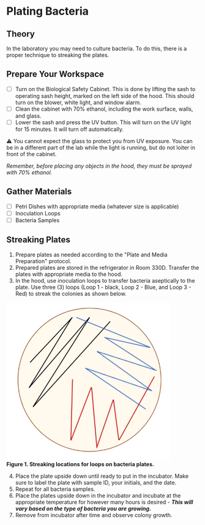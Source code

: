 # Plating Bacteria

## Theory
In the laboratory you may need to culture bacteria. To do this, there is a proper technique to streaking the plates. 

## Prepare Your Workspace

- [ ] Turn on the Biological Safety Cabinet. This is done by lifting the sash to operating sash height, marked on the left side of the hood. This should turn on the blower, white light, and window alarm. 
- [ ] Clean the cabinet with 70% ethanol, including the work surface, walls, and glass.
- [ ] Lower the sash and press the UV button. This will turn on the UV light for 15 minutes. It will turn off automatically. 

⚠️ You cannot expect the glass to protect you from UV exposure. You can be in a different part of the lab while the light is running, but do not loiter in front of the cabinet.

*Remember, before placing any objects in the hood, they must be sprayed with 70% ethanol.*

## Gather Materials

- [ ] Petri Dishes with appropriate media (whatever size is applicable)
- [ ] Inoculation Loops
- [ ] Bacteria Samples

## Streaking Plates

1. Prepare plates as needed according to the "Plate and Media Preparation" protocol. 
2. Prepared plates are stored in the refrigerator in Room 330D. Transfer the plates with appropriate media to the hood. 
3. In the hood, use inoculation loops to transfer bacteria aseptically to the plate. Use three (3) loops (Loop 1 - black, Loop 2 - Blue, and Loop 3 - Red) to streak the colonies as shown below. 

![fig 1](https://github.com/gandalab/Protocols/blob/ed8483ba271e7c2c185d796f62a503abb813446c/images/plate-streak.png)  
**Figure 1. Streaking locations for loops on bacteria plates.**

4. Place the plate upside down until ready to put in the incubator. Make sure to label the plate with sample ID, your initials, and the date.
5. Repeat for all bacteria samples. 
6. Place the plates upside down in the incubator and incubate at the appropriate temperature for however many hours is desired - ***This will vary based on the type of bacteria you are growing.***
7. Remove from incubator after time and observe colony growth. 
